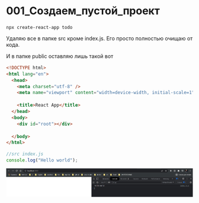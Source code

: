 # 001_Создаем_пустой_проект

```shell
npx create-react-app todo

```

Удаляю все в папке src кроме index.js. Его просто полностью очищаю от кода.

И в папке public оставляю лишь такой вот 

```html
<!DOCTYPE html>
<html lang="en">
  <head>
    <meta charset="utf-8" />
    <meta name="viewport" content="width=device-width, initial-scale=1" />

    <title>React App</title>
  </head>
  <body>
    <div id="root"></div>

  </body>
</html>

```

```js
//src index.js
console.log("Hello world");

```

![](img/001.jpg)

